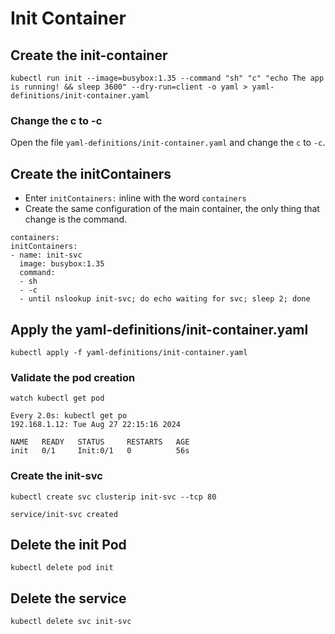 # Init Container

## Create the init-container

```shell
kubectl run init --image=busybox:1.35 --command "sh" "c" "echo The app is running! && sleep 3600" --dry-run=client -o yaml > yaml-definitions/init-container.yaml
```

### Change the c to -c

Open the file `yaml-definitions/init-container.yaml` and change the `c` to `-c`.

## Create the initContainers

- Enter `initContainers:` inline with the word `containers`
- Create the same configuration of the main container, the only thing that change is the command.

```shell
containers:
initContainers:
- name: init-svc
  image: busybox:1.35
  command:
  - sh 
  - -c
  - until nslookup init-svc; do echo waiting for svc; sleep 2; done
```

## Apply the yaml-definitions/init-container.yaml

```shell
kubectl apply -f yaml-definitions/init-container.yaml
```

### Validate the pod creation

```shell
watch kubectl get pod

Every 2.0s: kubectl get po                                                                                                                  192.168.1.12: Tue Aug 27 22:15:16 2024

NAME   READY   STATUS     RESTARTS   AGE
init   0/1     Init:0/1   0          56s
```

### Create the init-svc

```shell
kubectl create svc clusterip init-svc --tcp 80

service/init-svc created
```

## Delete the init Pod

```shell
kubectl delete pod init
```

## Delete the service

```shell
kubectl delete svc init-svc
```
